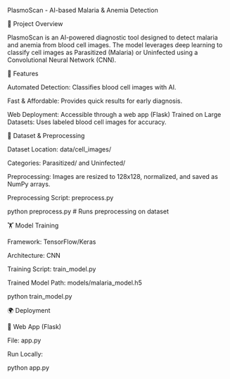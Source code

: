 PlasmoScan - AI-based Malaria & Anemia Detection

📌 Project Overview

PlasmoScan is an AI-powered diagnostic tool designed to detect malaria and anemia from blood cell images. The model leverages deep learning to classify cell images as Parasitized (Malaria) or Uninfected using a Convolutional Neural Network (CNN).

🚀 Features

Automated Detection: Classifies blood cell images with AI.

Fast & Affordable: Provides quick results for early diagnosis.

Web  Deployment: Accessible through a web app (Flask)
Trained on Large Datasets: Uses labeled blood cell images for accuracy.

📂 Dataset & Preprocessing

Dataset Location: data/cell_images/

Categories: Parasitized/ and Uninfected/

Preprocessing: Images are resized to 128x128, normalized, and saved as NumPy arrays.

Preprocessing Script: preprocess.py

python preprocess.py  # Runs preprocessing on dataset

🏋️ Model Training

Framework: TensorFlow/Keras

Architecture: CNN

Training Script: train_model.py

Trained Model Path: models/malaria_model.h5

python train_model.py  

🌍 Deployment

🔹 Web App (Flask)

File: app.py

Run Locally:

python app.py 

